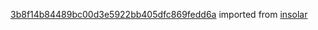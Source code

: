 [3b8f14b84489bc00d3e5922bb405dfc869fedd6a](https://github.com/insolar/insolar/commit/3b8f14b84489bc00d3e5922bb405dfc869fedd6a) imported from [insolar](https://github.com/insolar/insolar)

